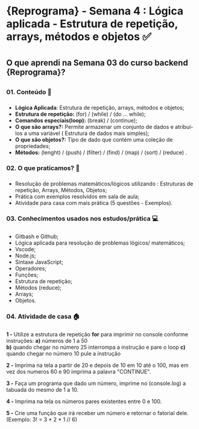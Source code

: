 # {Reprograma} - Semana 4 : Lógica aplicada - Estrutura de repetição, arrays, métodos e objetos  :white_check_mark: <h1>

## O que aprendi na Semana 03 do curso backend {Reprograma}? <h2>

### 01. Conteúdo :memo: <h3>
* **Lógica Aplicada**: Estrutura de repetição, arrays, métodos e objetos;
* **Estrutura de repetição:** (for) / (while) / (do ... while);
* **Comandos especiais(loop):** (break) / (continue);
* **O que são arrays?:** Permite armazenar um conjunto de dados e atribuí-los a uma variável ( Estrutura de dados mais simples);
* **O que são objetos?:** Tipo de dado que contém uma coleção de propriedades;
* **Métodos:** (lenght) / (push) / (filter) / (find) / (map) / (sort) / (reduce) .

### 02. O que praticamos? :muscle:<h3>
* Resolução de problemas matemáticos/lógicos utilizando : Estruturas de repetição, Arrays, Métodos, Objetos;
* Prática com exemplos resolvidos em sala de aula;
* Atividade para casa com mais prática (5 questões - Exemplos).
  
### 03. Conhecimentos usados nos estudos/prática :computer: <h3>
* Gitbash e Github;
* Lógica aplicada para resolução de problemas lógicos/ matemáticos;
* Vscode;
* Node.js;
* Sintaxe JavaScript;
* Operadores;
* Funções;
* Estrutura de repetição;
* Métodos (reduce);
* Arrays;
* Objetos.

### 04. Atividade de casa :house: <h3>
**1 -** Utilize a estrutura de repetição **for** para imprimir no console conforme instruções:
**a)** números de 1 a 50  
**b)** quando chegar no número 25 interrompa a instrução e pare o loop 
**c)** quando chegar no número 10 pule a instrução

**2 -** Imprima na tela a partir de 20 e depois de 10 em 10 até o 100, mas em vez dos numeros 60 e 90 imprima a palavra "CONTINUE".

**3 -** Faça um programa que dado um número, imprime no (console.log) a tabuada do mesmo de 1 a 10.

**4 -** Imprima na tela os números pares existentes entre 0 e 100.

**5 -** Crie uma função que irá receber um número e retornar o fatorial dele. (Exemplo: 3! = 3 * 2 * 1 // 6)
